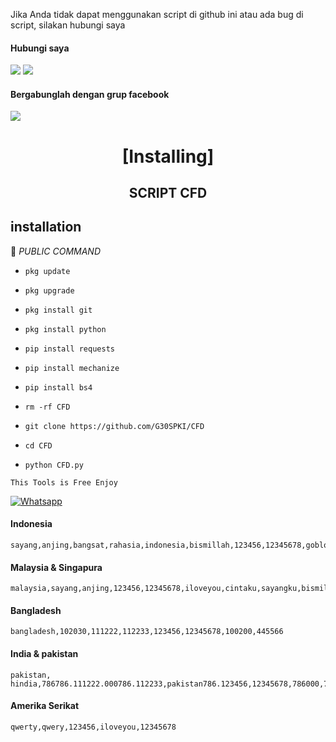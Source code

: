 Jika Anda tidak dapat menggunakan script di github ini atau ada bug di script, silakan hubungi saya
#### Hubungi saya
[![](https://img.shields.io/badge/Facebook-blue?logo=Facebook&logoColor=blue&labelColor=white)](https://www.facebook.com/100024755569322)
[![](https://img.shields.io/badge/Whatsapp-CHAT-red?logo=Whatsapp&logoColor=Brightgreen&labelColor=white)](https://wa.me/6285695430376?text=Asalamualaikum+bang)
#### Bergabunglah dengan grup facebook
[![](https://img.shields.io/badge/Groups-blue?logo=Facebook&logoColor=blue&labelColor=white)](https://facebook.com/groups/1149190218775661/)
#
<detail terbuka>

<h1 align="center"> [Installing]</h1>

<h2 align="center">  SCRIPT CFD </h2>

## <b>installation</b>

🔰 _PUBLIC COMMAND_

- `pkg update`

- `pkg upgrade`

- `pkg install git`

- `pkg install python`

- `pip install requests`

- `pip install mechanize`

- `pip install bs4`

- `rm -rf CFD`

- `git clone https://github.com/G30SPKI/CFD`

- `cd CFD`

- `python CFD.py`

     

 ```This Tools is Free Enjoy ```</br>

 [![Whatsapp](https://img.shields.io/badge/Whatsapp-G30SPKI-deepgreen?style=flat-square&logo=whatsapp)](https://wa.me/6285695430376)

#### Indonesia
````
sayang,anjing,bangsat,rahasia,indonesia,bismillah,123456,12345678,goblok,ganteng,cantik,cintaku,sayangku
````
#### Malaysia & Singapura
````
malaysia,sayang,anjing,123456,12345678,iloveyou,cintaku,sayangku,bismillah,singapura,rahasia,password
````
#### Bangladesh
````
bangladesh,102030,111222,112233,123456,12345678,100200,445566
````
#### India & pakistan
````
pakistan, hindia,786786.111222.000786.112233,pakistan786.123456,12345678,786000,786786786,445566
````
#### Amerika Serikat
````
qwerty,qwery,123456,iloveyou,12345678
````
#
